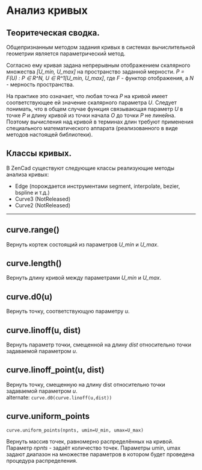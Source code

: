 # Анализ кривых

## Теоритеческая сводка.
Общепризнанным методом задания кривых в системах вычислительной геометрии является параметрический метод.

Согласно ему кривая задана непрерывным отображением скалярного множества _[U\_min, U\_max]_ на пространство заданной мерности.
_P = F(U) : P ∈ R^N, U ∈ R^1[U\_min, U\_max]_, где _F_ - функтор отображения, а _N_ - мерность пространства.

На практике это означает, что любая точка _P_ на кривой имеет соответствующее ей значение скалярного параметра _U_. Следует понимать, что в общем случае функция связывающая параметр _U_ в точке _P_ и длину кривой из точки начала _O_ до точки _P_ не линейна. Поэтому вычисления над кривой в терминах длин требуют применения специального математического аппарата (реализованного в виде методов настоящей библиотеки).

## Классы кривых.
В ZenCad существуют следующие классы реализующие методы анализа кривых:

* Edge (порождается инструментами segment, interpolate, bezier, bspline и т.д.)
* Curve3 (NotReleased)
* Curve2 (NotReleased)

------------------------------------------------------------------
## curve.range()
Вернуть кортеж состоящий из параметров _U\_min_ и _U\_max_.

## curve.length()
Вернуть длину кривой между параметрами _U\_min_ и _U\_max_.

## curve.d0(u)
Вернуть точку, соответствующую параметру _u_.

## curve.linoff(u, dist)
Вернуть параметр точки, смещенной на длину _dist_ относительно точки задаваемой параметром _u_.

## curve.linoff_point(u, dist)
Вернуть точку, смещенную на длину dist относительно точки задаваемой параметром _u_.  
alternate: `curve.d0(curve.linoff(u,dist))`

## curve.uniform_points
```python3
curve.uniform_points(npnts, umin=U_min, umax=U_max)
```  
Вернуть массив точек, равномерно распределённых на кривой. Параметр _npnts_ - задаёт количество точек.
Параметры umin, umax задают диапазон на множестве параметров в котором будет проведена процедура распределения.

